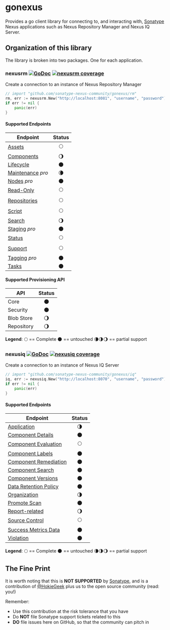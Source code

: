 # gonexus

Provides a go client library for connecting to, and interacting with, [Sonatype](//www.sonatype.com) Nexus applications such as Nexus Repository Manager and Nexus IQ Server.

## Organization of this library
The library is broken into two packages. One for each application.

### nexusrm [![GoDoc](http://godoc.org/github.com/sonatype-nexus-community/gonexus/rm?status.png)](http://godoc.org/github.com/sonatype-nexus-community/gonexus/rm) [![nexusrm coverage](https://gocover.io/_badge/github.com/sonatype-nexus-community/gonexus/rm?0 "nexusrm coverage")](http://gocover.io/github.com/sonatype-nexus-community/gonexus/rm)

Create a connection to an instance of Nexus Repository Manager
```go
// import "github.com/sonatype-nexus-community/gonexus/rm"
rm, err := nexusrm.New("http://localhost:8081", "username", "password")
if err != nil {
    panic(err)
}
```

#### Supported Endpoints
| Endpoint |  Status  |
|----------|:--------:|
| [Assets](https://help.sonatype.com/repomanager3/rest-and-integration-api/assets-api) | :full_moon: |
| [Components](https://help.sonatype.com/repomanager3/rest-and-integration-api/components-api) | :waning_gibbous_moon: |
| [Lifecycle](https://help.sonatype.com/repomanager3/rest-and-integration-api/lifecycle-api) | :new_moon: |
| [Maintenance](https://help.sonatype.com/repomanager3/rest-and-integration-api/maintenance-api) *pro* | :waning_crescent_moon: |
| [Nodes](https://help.sonatype.com/repomanager3/rest-and-integration-api/nodes-api) *pro* | :new_moon: |
| [Read-Only](https://help.sonatype.com/repomanager3/rest-and-integration-api/read-only-api) | :full_moon: |
| [Repositories](https://help.sonatype.com/repomanager3/rest-and-integration-api/repositories-api) | :full_moon: |
| [Script](https://help.sonatype.com/repomanager3/rest-and-integration-api/script-api) | :full_moon: |
| [Search](https://help.sonatype.com/repomanager3/rest-and-integration-api/search-api) | :waning_gibbous_moon: |
| [Staging](https://help.sonatype.com/repomanager3/staging) *pro* | :new_moon: |
| [Status](https://help.sonatype.com/repomanager3/rest-and-integration-api/status-api) | :full_moon: |
| [Support](https://help.sonatype.com/repomanager3/rest-and-integration-api/support-api) | :full_moon: |
| [Tagging](https://help.sonatype.com/repomanager3/tagging) *pro* | :new_moon: |
| [Tasks](https://help.sonatype.com/repomanager3/rest-and-integration-api/tasks-api) | :new_moon: |

#### Supported Provisioning API
| API |  Status  |
|-----|:--------:|
| Core | :new_moon: |
| Security | :new_moon: |
| Blob Store | :waning_gibbous_moon: |
| Repository | :waning_gibbous_moon: |

**Legend**: :full_moon: == Complete :new_moon: == untouched :waning_crescent_moon::last_quarter_moon::waning_gibbous_moon: == partial support

### nexusiq [![GoDoc](http://godoc.org/github.com/sonatype-nexus-community/gonexus/iq?status.png)](http://godoc.org/github.com/sonatype-nexus-community/gonexus/iq) [![nexusiq coverage](https://gocover.io/_badge/github.com/sonatype-nexus-community/gonexus/iq?0 "nexusiq coverage")](http://gocover.io/github.com/sonatype-nexus-community/gonexus/iq)

Create a connection to an instance of Nexus IQ Server
```go
// import "github.com/sonatype-nexus-community/gonexus/iq"
iq, err := nexusiq.New("http://localhost:8070", "username", "password")
if err != nil {
    panic(err)
}

```
#### Supported Endpoints
| Endpoint |  Status  |
|----------|:--------:|
| [Application](https://help.sonatype.com/iqserver/automating/rest-apis/application-rest-apis---v2) | :last_quarter_moon: |
| [Component Details](https://help.sonatype.com/iqserver/automating/rest-apis/component-details-rest-api---v2) | :new_moon: |
| [Component Evaluation](https://help.sonatype.com/iqserver/automating/rest-apis/component-evaluation-rest-apis---v2) | :full_moon: |
| [Component Labels](https://help.sonatype.com/iqserver/automating/rest-apis/component-labels-rest-api---v2) | :new_moon: |
| [Component Remediation](https://help.sonatype.com/iqserver/automating/rest-apis/component-remediation-rest-api---v2) | :new_moon: |
| [Component Search](https://help.sonatype.com/iqserver/automating/rest-apis/component-search-rest-apis---v2) | :new_moon: |
| [Component Versions](https://help.sonatype.com/iqserver/automating/rest-apis/component-versions-rest-api---v2) | :new_moon: |
| [Data Retention Policy](https://help.sonatype.com/iqserver/automating/rest-apis/data-retention-policy-rest-api---v2) | :new_moon: |
| [Organization](https://help.sonatype.com/iqserver/automating/rest-apis/organization-rest-apis---v2) | :last_quarter_moon: |
| [Promote Scan](https://help.sonatype.com/iqserver/automating/rest-apis/promote-scan-rest-api---v2) | :new_moon: |
| [Report-related](https://help.sonatype.com/iqserver/automating/rest-apis/report-related-rest-apis---v2) | :waning_gibbous_moon: |
| [Source Control](https://help.sonatype.com/integrations/nexus-iq-for-github) | :full_moon: |
| [Success Metrics Data](https://help.sonatype.com/iqserver/automating/rest-apis/success-metrics-data-rest-api---v2) | :new_moon: |
| [Violation](https://help.sonatype.com/iqserver/automating/rest-apis/violation-rest-api---v2) | :new_moon: |

**Legend**: :full_moon: == Complete :new_moon: == untouched :waning_crescent_moon::last_quarter_moon::waning_gibbous_moon: == partial support

## The Fine Print
It is worth noting that this is **NOT SUPPORTED** by [Sonatype](//www.sonatype.com), and is a contribution of [@HokieGeek](https://github.com/HokieGeek)
plus us to the open source community (read: you!)

Remember:

* Use this contribution at the risk tolerance that you have
* Do **NOT** file Sonatype support tickets related to this
* **DO** file issues here on GitHub, so that the community can pitch in
